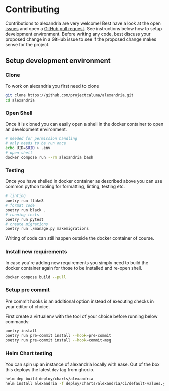 # Contributing

Contributions to alexandria are very welcome! Best have a look at the open [issues](https://github.com/projectcaluma/alexandria)
and open a [GitHub pull request](https://github.com/projectcaluma/alexandria/compare). See instructions below how to setup development
environment. Before writing any code, best discuss your proposed change in a GitHub issue to see if the proposed change makes sense for the project.

## Setup development environment

### Clone

To work on alexandria you first need to clone

```bash
git clone https://github.com/projectcaluma/alexandria.git
cd alexandria
```

### Open Shell

Once it is cloned you can easily open a shell in the docker container to
open an development environment.

```bash
# needed for permission handling
# only needs to be run once
echo UID=$UID > .env
# open shell
docker compose run --rm alexandria bash
```

### Testing

Once you have shelled in docker container as described above
you can use common python tooling for formatting, linting, testing
etc.

```bash
# linting
poetry run flake8
# format code
poetry run black .
# running tests
poetry run pytest
# create migrations
poetry run ./manage.py makemigrations
```

Writing of code can still happen outside the docker container of course.

### Install new requirements

In case you're adding new requirements you simply need to build the docker container
again for those to be installed and re-open shell.

```bash
docker compose build --pull
```

### Setup pre commit

Pre commit hooks is an additional option instead of executing checks in your editor of choice.

First create a virtualenv with the tool of your choice before running below commands:

```bash
poetry install
poetry run pre-commit install --hook=pre-commit
poetry run pre-commit install --hook=commit-msg
```

### Helm Chart testing

You can spin up an instance of alexandria locally with ease. Out of the box this deploys the
latest `dev` tag from ghcr.io.

```bash
helm dep build deploy/charts/alexandria
helm install alexandria -f deploy/charts/alexandria/ci/default-values.yaml alexandria deploy/charts/alexandria
```
